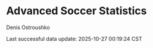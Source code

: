 # Advanced Soccer Statistics
Denis Ostroushko

<!-- gfm -->

Last successful data update: 2025-10-27 00:19:24 CST
